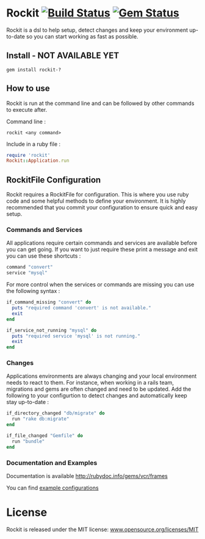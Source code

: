 # Rockit [![Build Status](https://secure.travis-ci.org/bwillis/rockit.png?branch=master)](http://travis-ci.org/bwillis/rockit) [![Gem Status](https://gemnasium.com/bwillis/rockit.png?travis)](https://gemnasium.com/bwillis/rockit)

Rockit is a dsl to help setup, detect changes and keep your environment up-to-date so you can start working as fast as possible.

## Install - NOT AVAILABLE YET

```gem install rockit-?```

## How to use

Rockit is run at the command line and can be followed by other commands to execute after.

Command line :

```rockit <any command>```

Include in a ruby file :

```ruby
require 'rockit'
Rockit::Application.run
```

## RockitFile Configuration

Rockit requires a RockitFile for configuration. This is where you use ruby code and some helpful methods to define your environment. It is highly recommended that you commit your configuration to ensure quick and easy setup.

### Commands and Services

All applications require certain commands and services are available before you can get going. If you want to just require these print a message and exit you can use these shortcuts :

```ruby
command "convert"
service "mysql"
```

For more control when the services or commands are missing you can use the following syntax :

```ruby
if_command_missing "convert" do
  puts "required command 'convert' is not available."
  exit
end

if_service_not_running "mysql" do
  puts "required service 'mysql' is not running."
  exit
end
```

### Changes

Applications environments are always changing and your local environment needs to react to them. For instance, when working in a rails team, migrations and gems are often changed and need to be updated. Add the following to your configurtion to detect changes and automatically keep stay up-to-date :

```ruby
if_directory_changed "db/migrate" do
  run "rake db:migrate"
end

if_file_changed "Gemfile" do
  run "bundle"
end
```

### Documentation and Examples

Documentation is available http://rubydoc.info/gems/vcr/frames

You can find [example configurations](http://github.com/bwillis/rockit/blob/master/example/Rockitfile)

# License

Rockit is released under the MIT license: www.opensource.org/licenses/MIT